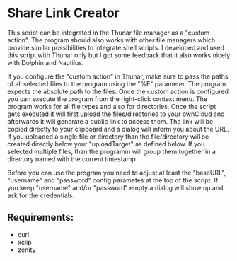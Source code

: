 Share Link Creator
==================

This script can be integrated in the Thunar file manager as a "custom
action". The program should also works with other file managers which provide
similar possibilities to integrate shell scripts. I developed and used this
script with Thunar only but I got some feedback that it also works nicely with
Dolphin and Nautilus.

If you configure the "custom action" in Thunar, make sure to pass the paths of
all selected files to the program using the "%F" parameter. The program expects
the absolute path to the files.  Once the custom action is configured you can
execute the program from the right-click context menu. The program works for
all file types and also for directories. Once the script gets executed it will
first upload the files/directories to your ownCloud and afterwards it will
generate a public link to access them. The link will be copied directly to your
clipboard and a dialog will inform you about the URL. If you uploaded a single
file or directory than the file/directory will be created directly below your
"uploadTarget" as defined below. If you selected multiple files, than the
programm will group them together in a directory named with the current
timestamp.

Before you can use the program you need to adjust at least the "baseURL",
"username" and "password" config parametes at the top of the script. If you
keep "username" and/or "password" empty a dialog will show up and ask for the
credentials.

Requirements:
-------------

- curl
- xclip
- zenity

